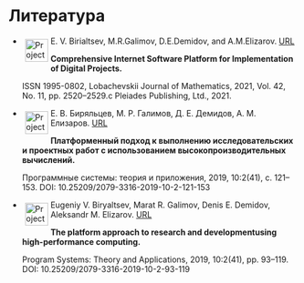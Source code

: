 # Литература

- <img src="https://ljm.kpfu.ru/application/themes/ljm4/images/ljm.png" align="left" alt="Project manage panel" height=40 style="margin: 1%"> E. V. Birialtsev, M.R.Galimov, D.E.Demidov, and A.M.Elizarov. [URL](https://link.springer.com/epdf/10.1134/S1995080221110081?sharing_token=_ZSQRYSkRATco1niR87QZUckSORA_DxfnEvY7GoQybaKrBvH4DbmgZiS8DYG7N7monZtfCFnafElcXj6AI81B0m92NFkVuY04phdLd9OdQcwezDqa_h2CXjuZh2xCtlLZ4Rp1H-DTofDx5M9HEvJQ9anImIt0i3kcKgCD2UbK_Q%3D)

  **Comprehensive Internet Software Platform for Implementation of Digital Projects.**

  ISSN 1995-0802, Lobachevskii Journal of Mathematics, 2021, Vol. 42, No. 11, pp. 2520–2529.c Pleiades Publishing, Ltd., 2021.

- <img src="http://psta.psiras.ru/images/psi-logo.gif" align="left" alt="Project manage panel" height=40 style="margin: 1%"> Е. В. Биряльцев, М. Р. Галимов, Д. Е. Демидов, А. М. Елизаров. [URL](http://psta.psiras.ru/read/psta2019_2_121-153.pdf)

  **Платформенный подход к выполнению исследовательских и проектных работ с использованием высокопроизводительных вычислений.**

  Программные системы: теория и приложения, 2019, 10:2(41), с. 121–153. DOI: 10.25209/2079-3316-2019-10-2-121-153

- <img src="http://psta.psiras.ru/images/psi-logo.gif" align="left" alt="Project manage panel" height=40  style="margin: 1%"> Eugeniy V. Biryaltsev, Marat R. Galimov, Denis E. Demidov, Aleksandr M. Elizarov. [URL](http://psta.psiras.ru/read/psta2019_2_93-119.pdf)

  **The platform approach to research and developmentusing high-performance computing.**

  Program Systems: Theory and Applications, 2019, 10:2(41), pp. 93–119. DOI: 10.25209/2079-3316-2019-10-2-93-119
